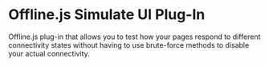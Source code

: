 # Offline.js Simulate UI Plug-In

Offline.js plug-in that allows you to test how your pages respond to different connectivity states without having to use brute-force methods to disable your actual connectivity.
